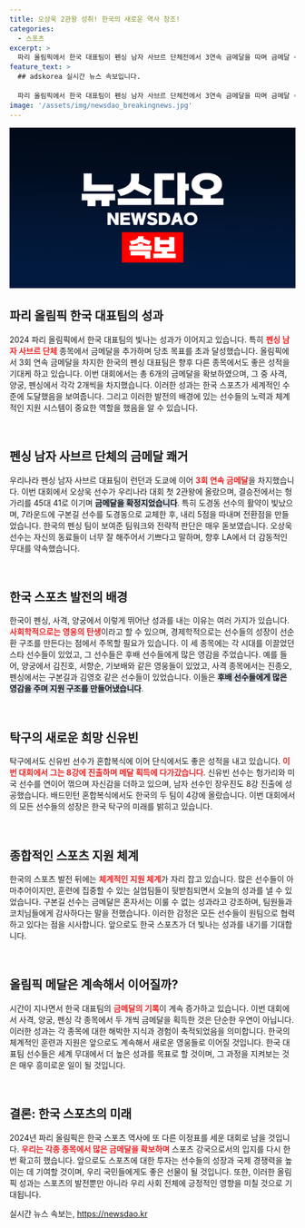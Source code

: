 ```yaml
---
title: 오상욱 2관왕 성취! 한국의 새로운 역사 창조!
categories:
  - 스포츠
excerpt: >
  파리 올림픽에서 한국 대표팀이 펜싱 남자 사브르 단체전에서 3연속 금메달을 따며 금메달 수 6개를 기록했습니다. 오상욱은 2관왕에 오른 주역으로, 도경동의 활약이 결승 승리에 결정적입니다!
feature_text: >
  ## adskorea 실시간 뉴스 속보입니다.

  파리 올림픽에서 한국 대표팀이 펜싱 남자 사브르 단체전에서 3연속 금메달을 따며 금메달 수 6개를 기록했습니다. 오상욱은 2관왕에 오른 주역으로, 도경동의 활약이 결승 승리에 결정적입니다!
image: '/assets/img/newsdao_breakingnews.jpg'
---
```


<p><img src="/assets/img/newsdao_breakingnews.jpg" alt="adskorea 속보" /></p>

<h2 data-ke-size="size26">파리 올림픽 한국 대표팀의 성과</h2>

<p data-ke-size="size16">2024 파리 올림픽에서 한국 대표팀의 빛나는 성과가 이어지고 있습니다. 특히 <b><span style="color: #ee2323;">펜싱 남자 사브르 단체</span></b> 종목에서 금메달을 추가하며 당초 목표를 초과 달성했습니다. 올림픽에서 3회 연속 금메달을 차지한 한국의 펜싱 대표팀은 향후 다른 종목에서도 좋은 성적을 기대케 하고 있습니다. 이번 대회에서는 총 6개의 금메달을 확보하였으며, 그 중 사격, 양궁, 펜싱에서 각각 2개씩을 차지했습니다. 이러한 성과는 한국 스포츠가 세계적인 수준에 도달했음을 보여줍니다. 그리고 이러한 발전의 배경에 있는 선수들의 노력과 체계적인 지원 시스템이 중요한 역할을 했음을 알 수 있습니다.</p>

<p data-ke-size="size16">&nbsp;</p>

<h2 data-ke-size="size26">펜싱 남자 사브르 단체의 금메달 쾌거</h2>

<p data-ke-size="size16">우리나라 펜싱 남자 사브르 대표팀이 런던과 도쿄에 이어 <b><span style="color: #ee2323;">3회 연속 금메달</span></b>을 차지했습니다. 이번 대회에서 오상욱 선수가 우리나라 대회 첫 2관왕에 올랐으며, 결승전에서는 헝가리를 45대 41로 이기며 <b><span style="background-color: #21538527;">금메달을 확정지었습니다</span></b>. 특히 도경동 선수의 활약이 빛났으며, 7라운드에 구본길 선수를 도경동으로 교체한 후, 내리 5점을 따내며 전환점을 만들었습니다. 한국의 펜싱 팀이 보여준 팀워크와 전략적 판단은 매우 돋보였습니다. 오상욱 선수는 자신의 동료들이 너무 잘 해주어서 기쁘다고 말하며, 향후 LA에서 더 감동적인 무대를 약속했습니다.</p>

<p data-ke-size="size16">&nbsp;</p>

<h2 data-ke-size="size26">한국 스포츠 발전의 배경</h2>

<p data-ke-size="size16">한국이 펜싱, 사격, 양궁에서 이렇게 뛰어난 성과를 내는 이유는 여러 가지가 있습니다. <b><span style="color: #ee2323;">사회학적으로는 영웅의 탄생</span></b>이라고 할 수 있으며, 경제학적으로는 선수들의 성장이 선순환 구조를 만든다는 점에서 주목할 필요가 있습니다. 이 세 종목에는 각 시대를 이끌었던 스타 선수들이 있었고, 그 선수들은 후배 선수들에게 많은 영감을 주었습니다. 예를 들어, 양궁에서 김진호, 서향순, 기보배와 같은 영웅들이 있었고, 사격 종목에서는 진종오, 펜싱에서는 구본길과 김영호 같은 선수들이 있었습니다. 이들은 <b><span style="background-color: #21538527;">후배 선수들에게 많은 영감을 주며 지원 구조를 만들어냈습니다</span></b>.</p>

<p data-ke-size="size16">&nbsp;</p>

<h2 data-ke-size="size26">탁구의 새로운 희망 신유빈</h2>

<p data-ke-size="size16">탁구에서도 신유빈 선수가 혼합복식에 이어 단식에서도 좋은 성적을 내고 있습니다. <b><span style="color: #ee2323;">이번 대회에서 그는 8강에 진출하며 메달 획득에 다가갔습니다</span></b>. 신유빈 선수는 헝가리와 미국 선수를 연이어 꺾으며 자신감을 더하고 있으며, 남자 선수인 장우진도 8강 진출에 성공했습니다. 배드민턴 혼합복식에서도 한국의 두 팀이 4강에 올랐습니다. 이번 대회에서의 모든 선수들의 성장은 한국 탁구의 미래를 밝히고 있습니다.</p>

<p data-ke-size="size16">&nbsp;</p>

<h2 data-ke-size="size26">종합적인 스포츠 지원 체계</h2>

<p data-ke-size="size16">한국의 스포츠 발전 뒤에는 <b><span style="color: #ee2323;">체계적인 지원 체계</span></b>가 자리 잡고 있습니다. 많은 선수들이 아마추어이지만, 훈련에 집중할 수 있는 실업팀들이 뒷받침되면서 오늘의 성과를 낼 수 있었습니다. 구본길 선수는 금메달은 혼자서는 이룰 수 없는 성과라고 강조하며, 팀원들과 코치님들에게 감사하다는 말을 전했습니다. 이러한 감정은 모든 선수들이 원팀으로 협력하고 있다는 점을 시사합니다. 앞으로도 한국 스포츠가 더 빛나는 성과를 내기를 기대합니다.</p>

<p data-ke-size="size16">&nbsp;</p>

<h2 data-ke-size="size26">올림픽 메달은 계속해서 이어질까?</h2>

<p data-ke-size="size16">시간이 지나면서 한국 대표팀의 <b><span style="color: #ee2323;">금메달의 기록</span></b>이 계속 증가하고 있습니다. 이번 대회에서 사격, 양궁, 펜싱 각 종목에서 두 개씩 금메달을 획득한 것은 단순한 우연이 아닙니다. 이러한 성과는 각 종목에 대한 해박한 지식과 경험이 축적되었음을 의미합니다. 한국의 체계적인 훈련과 지원은 앞으로도 계속해서 새로운 영웅들로 이어질 것입니다. 한국 대표팀 선수들은 세계 무대에서 더 높은 성과를 목표로 할 것이며, 그 과정을 지켜보는 것은 매우 흥미로운 일이 될 것입니다.</p>

<p data-ke-size="size16">&nbsp;</p>

<h2 data-ke-size="size26">결론: 한국 스포츠의 미래</h2>

<p data-ke-size="size16">2024년 파리 올림픽은 한국 스포츠 역사에 또 다른 이정표를 세운 대회로 남을 것입니다. <b><span style="color: #ee2323;">우리는 각종 종목에서 많은 금메달을 확보하며</span></b> 스포츠 강국으로서의 입지를 다시 한번 확고히 했습니다. 앞으로도 스포츠에 대한 투자는 선수들의 성장과 국제 경쟁력을 높이는 데 기여할 것이며, 우리 국민들에게도 좋은 선물이 될 것입니다. 또한, 이러한 올림픽 성과는 스포츠의 발전뿐만 아니라 우리 사회 전체에 긍정적인 영향을 미칠 것으로 기대됩니다. </p>
실시간 뉴스 속보는, <a href="https://newsdao.kr" rel="dofollow">https://newsdao.kr</a>


